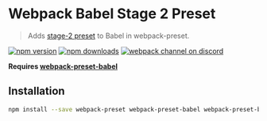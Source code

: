 # Webpack Babel Stage 2 Preset
> Adds [stage-2 preset](http://babeljs.io/docs/plugins/preset-es2015/) to Babel in webpack-preset.

[![npm version](https://img.shields.io/npm/v/webpack-preset-babel-stage-2.svg?style=flat-square)](https://www.npmjs.com/package/webpack-preset-babel-es2015)
[![npm downloads](https://img.shields.io/npm/dm/webpack-preset-babel-stage-2.svg?style=flat-square)](https://www.npmjs.com/package/webpack-preset-babel-es2015)
[![webpack channel on discord](https://img.shields.io/badge/discord-%23webpack%20%40%20reactiflux-61dafb.svg?style=flat-square)](https://discord.gg/0ZcbPKXt5bVrknv7)

**Requires [webpack-preset-babel](https://github.com/webpack-preset/webpack-preset-babel)**

## Installation

```sh
npm install --save webpack-preset webpack-preset-babel webpack-preset-babel-stage-2
```
